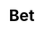 ---
title: Bet
layout: guess_who_win_rock/bet
description: Guess Who Wins - page bet.
js: ["js/game/guess_who_win_rock/parameter.js", "js/game/guess_who_win_rock/bet.js"]
css: ["css/game/guess_who_win_rock/guess_who_win_rock.css"]
---